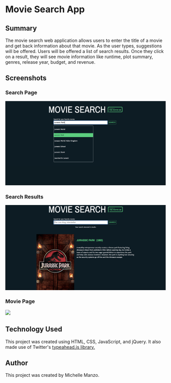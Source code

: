 <h1>Movie Search App</h1>

<h2>Summary</h2>
<p>The movie search web application allows users to enter the title of a movie and get back information about that movie. As the user types, suggestions will be offered. Users will be offered a list of search results. Once they click on a result, they will see movie information like runtime, plot summary, genres, release year, budget, and revenue.</p>

<h2>Screenshots</h2>
<h3>Search Page</h3>
	<img src="search.png">
<h3>Search Results</h3>
	<img src="search-results.png">
<h3>Movie Page</h3>
	<img src="movie-page.png">

<h2>Technology Used</h2>
<p>This project was created using HTML, CSS, JavaScript, and jQuery. It also made use of Twitter's <a href="https://github.com/twitter/typeahead.js" target=_blank>typeahead.js library.</a></p>

<h2>Author</h2>
<p>This project was created by Michelle Manzo.</p>